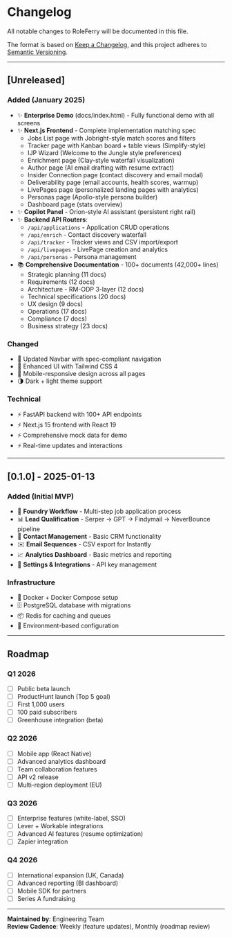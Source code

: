 # Changelog

All notable changes to RoleFerry will be documented in this file.

The format is based on [Keep a Changelog](https://keepachangelog.com/en/1.0.0/),
and this project adheres to [Semantic Versioning](https://semver.org/spec/v2.0.0.html).

---

## [Unreleased]

### Added (January 2025)
- ✨ **Enterprise Demo** (docs/index.html) - Fully functional demo with all screens
- ✨ **Next.js Frontend** - Complete implementation matching spec
  - Jobs List page with Jobright-style match scores and filters
  - Tracker page with Kanban board + table views (Simplify-style)
  - IJP Wizard (Welcome to the Jungle style preferences)
  - Enrichment page (Clay-style waterfall visualization)
  - Author page (AI email drafting with resume extract)
  - Insider Connection page (contact discovery and email modal)
  - Deliverability page (email accounts, health scores, warmup)
  - LivePages page (personalized landing pages with analytics)
  - Personas page (Apollo-style persona builder)
  - Dashboard page (stats overview)
- ✨ **Copilot Panel** - Orion-style AI assistant (persistent right rail)
- ✨ **Backend API Routers**:
  - `/api/applications` - Application CRUD operations
  - `/api/enrich` - Contact discovery waterfall
  - `/api/tracker` - Tracker views and CSV import/export
  - `/api/livepages` - LivePage creation and analytics
  - `/api/personas` - Persona management
- 📚 **Comprehensive Documentation** - 100+ documents (42,000+ lines)
  - Strategic planning (11 docs)
  - Requirements (12 docs)
  - Architecture - RM-ODP 3-layer (12 docs)
  - Technical specifications (20 docs)
  - UX design (9 docs)
  - Operations (17 docs)
  - Compliance (7 docs)
  - Business strategy (23 docs)

### Changed
- 🎨 Updated Navbar with spec-compliant navigation
- 🎨 Enhanced UI with Tailwind CSS 4
- 📱 Mobile-responsive design across all pages
- 🌗 Dark + light theme support

### Technical
- ⚡ FastAPI backend with 100+ API endpoints
- ⚡ Next.js 15 frontend with React 19
- ⚡ Comprehensive mock data for demo
- ⚡ Real-time updates and interactions

---

## [0.1.0] - 2025-01-13

### Added (Initial MVP)
- 🎯 **Foundry Workflow** - Multi-step job application process
- 📊 **Lead Qualification** - Serper → GPT → Findymail → NeverBounce pipeline
- 📇 **Contact Management** - Basic CRM functionality
- ✉️ **Email Sequences** - CSV export for Instantly
- 📈 **Analytics Dashboard** - Basic metrics and reporting
- 🔧 **Settings & Integrations** - API key management

### Infrastructure
- 🐳 Docker + Docker Compose setup
- 🗄️ PostgreSQL database with migrations
- 📦 Redis for caching and queues
- 🔐 Environment-based configuration

---

## Roadmap

### Q1 2026
- [ ] Public beta launch
- [ ] ProductHunt launch (Top 5 goal)
- [ ] First 1,000 users
- [ ] 100 paid subscribers
- [ ] Greenhouse integration (beta)

### Q2 2026
- [ ] Mobile app (React Native)
- [ ] Advanced analytics dashboard
- [ ] Team collaboration features
- [ ] API v2 release
- [ ] Multi-region deployment (EU)

### Q3 2026
- [ ] Enterprise features (white-label, SSO)
- [ ] Lever + Workable integrations
- [ ] Advanced AI features (resume optimization)
- [ ] Zapier integration

### Q4 2026
- [ ] International expansion (UK, Canada)
- [ ] Advanced reporting (BI dashboard)
- [ ] Mobile SDK for partners
- [ ] Series A fundraising

---

**Maintained by**: Engineering Team  
**Review Cadence**: Weekly (feature updates), Monthly (roadmap review)
